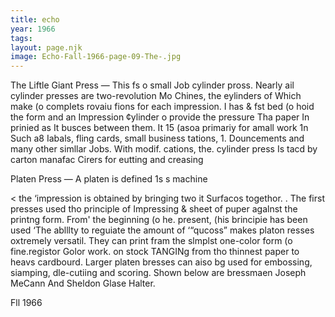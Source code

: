 ```yaml
---
title: echo
year: 1966
tags:
layout: page.njk
image: Echo-Fall-1966-page-09-The-.jpg
---
```

The Liftle Giant Press — This fs o small Job cylinder
pross. Nearly ail cylinder presses are two-revolution Mo
Chines, the eylinders of Which make (o compIets rovaiu
fions for each impression. I has & fst bed (o hoid the
form and an Impression ¢ylinder o provide the pressure
Tha paper In prinied as It busces between them. It 15
(asoa primariy for amall work 1n Such a8
Iabals, fling cards, small business tations, 1.
Douncements and many other simllar Jobs. With modif.
cations, the. cylinder press Is tacd by carton manafac
Cirers for eutting and creasing

Platen Press — A platen is defined 1s s machine

< the ‘impression is obtained by bringing two it
Surfacos togethor. . The first presses used tho principle
of Impressing & sheet of puper agalnst the printng form.
From' the beginning (o he. present, (his brincipie has
been used ‘The ablllty to  reguiate the amount of
‘“qucoss” makes platon resses oxtremely versatil. They
can print fram the slmplst one-color form (o fine.registor
Golor work. on stock TANGINg from tho thinnest paper to
heavs cardbourd. Larger platen bresses can aiso bg used
for embossing, siamping, dle-cutiing and scoring. Shown
below are bressmaen Joseph MeCann And Sheldon Glase
Halter.

Fll 1966
